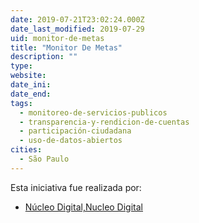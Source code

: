 ```yaml
---
date: 2019-07-21T23:02:24.000Z
date_last_modified: 2019-07-29
uid: monitor-de-metas
title: "Monitor De Metas"
description: ""
type: 
website: 
date_ini: 
date_end: 
tags:
  - monitoreo-de-servicios-publicos
  - transparencia-y-rendicion-de-cuentas
  - participación-ciudadana
  - uso-de-datos-abiertos
cities: 
  - São Paulo
---
```


Esta iniciativa fue realizada por:

- [Núcleo Digital,Nucleo Digital](/i/nucleo-digital-nucleo-digital.html)
